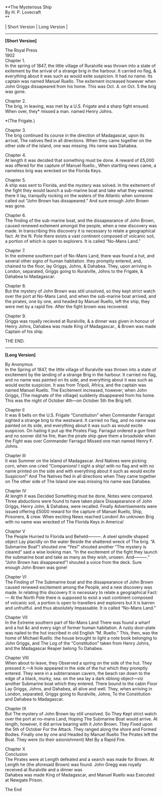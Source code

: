   
**The Mysterious Ship  
By H. P. Lovecraft  
**  

| Short Version | Long Version |  
  

* * *

  
**[Short Version]**  
  
The Royal Press  
1902  
Chapter 1.  
In the spring of 1847, the little village of Ruralville was thrown into a
state of exitement by the arrival of a strange brig in the harbour. It carried
no flag, & everything about it was such as would exite suspicion. It had no
name. Its captain was named Manuel Ruello. The exitement increased however
when John Griggs dissapeared from his home. This was Oct. 4. on Oct. 5 the
brig was gone.  
  
Chapter 2.  
The brig, in leaving, was met by a U.S. Frigate and a sharp fight ensued. When
over, they* missed a man. named Henry Johns.  
  
*(The Frigate.)  
  
Chapter 3.  
The brig continued its course in the direction of Madagascar, upon its
arrival, The natives fled in all directions. When they came together on the
other side of the island, one was missing. His name was Dahabea.  
  
Chapter 4.  
At length it was decided that something must be done. A reward of £5,000 was
offered for the capture of Manuel Ruello., When startling news came, a
nameless brig was wrecked on the Florida Keys.  
  
Chapter 5.  
A ship was sent to Florida, and the mystery was solved. In the exitement of
the fight they would launch a sub-marine boat and take what they wanted. there
it lay, tranquilly rocking on the waters of the Atlantic when someone called
out “John Brown has dissapeared.” And sure enough John Brown was gone.  
  
Chapter 6.  
The finding of the sub-marine boat, and the dissapearance of John Brown,
caused renewed exitement amongst the people, when a new discovery was made. In
transcribing this discovery it is necessary to relate a geographical fact. At
the N. Pole there exists a vast continent composed of volcanic soil, a portion
of which is open to explorers. It is called “No-Mans Land.”  
  
Chapter 7.  
In the extreme southern part of No-Mans Land, there was found a hut, and
several other signs of human habitation. they promptly entered, and, chained
to the floor, lay Griggs, Johns, & Dahabea. They, upon arriving in London,
separated, Griggs going to Ruralville, Johns to the Frigate, & Dahabea to
Madagascar.  
  
Chapter 8.  
But the mystery of John Brown was still unsolved, so they kept strict watch
over the port at No-Mans Land, and when the sub-marine boat arrived, and the
pirates, one by one, and headed by Manuel Ruello, left the ship, they were met
by a rapid fire. After the fight brown was recovered.  
  
Chapter 9.  
Griggs was royally recieved at Ruralville, & a dinner was given in honour of
Henry Johns, Dahabea was made King of Madagascar., & Brown was made Captain of
his ship.  
  
THE END.  

* * *

  
**[Long Version]**  
  
By Anonymus  
In the Spring of 1847, the little village of Ruralville was thrown into a
state of excitement by the landing of a strange Brig in the harbour. It
carried no flag, and no name was painted on its side, and everything about it
was such as would excite suspicion. It was from Tripoli, Africa, and the
captain was named Manuel Ruello. The Excitement increased, however; when John
Griggs, (The magnate of the villiage) suddenly disappeared from his home. This
was the night of October 4th—on October 5th the Brig left.  
  
Chapter II  
It was 8 bells on the U.S. Frigate “Constitution” when Commander Farragut
sighted a strange brig to the westward. It carried no flag, and no name was
painted on its side, and everything about it was such as would excite
suspicion. On hailing it put up the Pirates Flag. Farragut ordered a gun fired
and no sooner did he fire, than the pirate ship gave them a broadside when the
Fight was over Commander Farragut Missed one man named Henry F. Johns.  
  
Chapter III  
It was Summer on the Island of Madagascar. And Natives were picking corn, when
one cried “Companions! I sight a ship! with no flag and with no name printed
on the side and with everything about it such as would excite Suspicion!” And
The Natives fled in all directions when They came together on The other side
of The Island one was missing his name was Dahabea.  
  
Chapter IV  
At length it was Decided Something must be done, Notes were compared. Three
abductions were found to have taken place Dissapearance of John Griggs, Henry
John, & Dahabea, were recalled. Finally Advertisements were issued offering
£5000 reward for the capture of Manuel Ruello, Ship, Prisoners, & crew. When
exciting News reached London! An unknown Brig with no name was wrecked of The
Florida Keys in America!  
  
Chapter V  
The People Hurried to Florida and Beheld———. A steel spindle shaped object Lay
placidly on the water Beside the shattered wreck of The brig. “A Submarine
Boat”! shouted one “Yes!” shouted another “The mystery is cleared” said a wise
looking man. “In the excitement of the fight they launch the submarine boat
and take as many as they wish, unseen. And———.” “John Brown has disappeared”!
shouted a voice from the deck. Sure enough John Brown was gone!  
  
Chapter VI  
The Finding of The Submarine boat and the dissapearance of John Brown caused
renewed excitement among the People, and a new discovery was made. In relating
this discovery It is necessary to relate a geographical Fact:— At the North
Pole there is supposed to exist a vast continent composed of volcanic soil, a
portion is open to travellers and explorers but it is barren and unfruitful.
and thus absolutely Impassable. It is called “No-Mans Land.”  
  
Chapter VII  
In the Extreme southern part of No-Mans Land There was found a wharf and a hut
&c and every sign of former human habitation. A rusty door-plate was nailed to
the hut inscribed in old English “M. Ruello.” This, then, was the home of
Michael Ruello. the house brought to light a note book belonging to John
Griggs, and The Log of the “Constitution” taken from Henry Johns, and the
Madagascar Reaper belong To Dahabea.  
  
Chapter VIII  
When about to leave, they Observed a spring on the side of the hut. They
pressed it.—A hole appeared in the side of the hut which they promptly
entered. They were in a subterranean cavern, the beach ran down to the edge of
a black, murky, sea. on the sea lay a dark oblong object—viz another Submarine
boat which they entered. There bound to the cabin Floor Lay Griggs, Johns, and
Dahabea, all alive and well. They, when arriving in London, separated, Griggs
going to Ruralville, Johns, To the Constitution and Dahabea to Madagascar.  
  
Chapter IX  
But The mystery of John Brown lay still unsolved. So They Kept strict watch
over the port at no-mans Land, Hoping The Submarine Boat would arrive. At
length, however, it did arrive bearing with it John Brown. They Fixed upon the
5th of October For the Attack. They ranged along the shore and Formed Bodies.
Finally one by one and Headed by Manuel Ruello The Pirates left the Boat. They
were (to their astonishment) Met By a Rapid Fire.  
  
Chapter X  
Conclusion  
The Pirates were at Length defeated and a search was made for Brown. At Length
he (the aforesaid Brown) was found. John Gregg was royally received at
Ruralville and a dinner was  
Dahabea was made King of Madagascar, and Manuel Ruello was Executed at Newgate
Prison.  
  
The End

